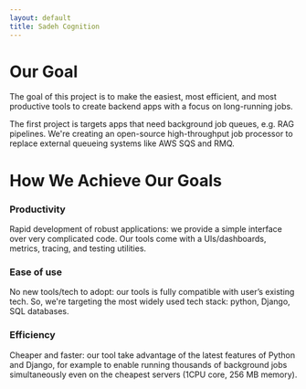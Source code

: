 ```yaml
---
layout: default
title: Sadeh Cognition
---
```


# Our Goal

The goal of this project is to make the easiest, most efficient, and most productive tools to create backend apps with a focus on long-running jobs.

The first project is targets apps that need background job queues, e.g. RAG pipelines. 
We're creating an open-source high-throughput job processor to replace external queueing systems like AWS SQS and RMQ.

# How We Achieve Our Goals

### Productivity

Rapid development of robust applications: we provide a simple interface over very complicated code. 
Our tools come with a UIs/dashboards, metrics, tracing, and testing utilities.

### Ease of use
No new tools/tech to adopt: our tools is fully compatible with user’s existing tech. So, we're targeting the most widely used tech stack: python, Django, SQL databases.

### Efficiency
Cheaper and faster: our tool take advantage of the latest features of Python and Django, for example to enable running thousands of background jobs simultaneously even on the cheapest servers (1CPU core, 256 MB memory).

